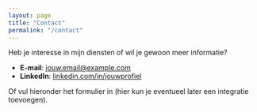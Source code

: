 ```yaml
---
layout: page
title: "Contact"
permalink: "/contact"
---
```


Heb je interesse in mijn diensten of wil je gewoon meer informatie?

- **E-mail**: [jouw.email@example.com](mailto:jouw.email@example.com)
- **LinkedIn**: [linkedin.com/in/jouwprofiel](https://www.linkedin.com/in/jouwprofiel)

Of vul hieronder het formulier in (hier kun je eventueel later een integratie toevoegen).

